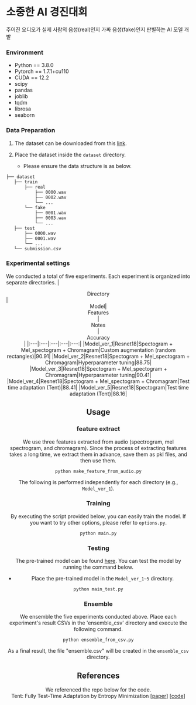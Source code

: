 # 소중한 AI 경진대회

주어진 오디오가 실제 사람의 음성(real)인지 가짜 음성(fake)인지 판별하는 AI 모델 개발

### Environment
* Python == 3.8.0
* Pytorch == 1.7.1+cu110
* CUDA == 12.2
* scipy
* pandas
* joblib
* tqdm
* librosa
* seaborn


### Data Preparation
1. The dataset can be downloaded from this [link](https://www.kaggle.com/competitions/hbnu-fake-audio-detection-competition).
   
2. Place the dataset inside the `dataset` directory.
   * Please ensure the data structure is as below.
   
~~~~
├── dataset
   ├── train
       ├── real
           ├── 0000.wav
           ├── 0002.wav
           └── ...
       └── fake
           ├── 0001.wav
           ├── 0003.wav
           └── ...
   ├── test
       ├── 0000.wav
       ├── 0001.wav
       └── ...
   └── submission.csv
~~~~

### Experimental settings
We conducted a total of five experiments. Each experiment is organized into separate directories.
|<center>Directory</center>|<center>Model|<center>Features</center>|<center>Notes</center>|<center>Accuracy</center>|
|:---|:---|:---|:---|:---:|
|Model_ver_1|Resnet18|Spectogram + Mel_spectogram + Chromagram|Custom augmentation (random rectangles)|90.91|
|Model_ver_2|Resnet18|Spectogram + Mel_spectogram + Chromagram|Hyperparameter tuning|88.75|
|Model_ver_3|Resnet18|Spectogram + Mel_spectogram + Chromagram|Hyperparameter tuning|90.41|
|Model_ver_4|Resnet18|Spectogram + Mel_spectogram + Chromagram|Test time adaptation (Tent)|88.41|
|Model_ver_5|Resnet18|Spectogram|Test time adaptation (Tent)|88.16|

## Usage
### feature extract
We use three features extracted from audio (spectrogram, mel spectrogram, and chromagram).
Since the process of extracting features takes a long time, we extract them in advance, save them as pkl files, and then use them.
~~~~
python make_feature_from_audio.py
~~~~

The following is performed independently for each directory (e.g., `Model_ver_1`).

### Training
By executing the script provided below, you can easily train the model.
If you want to try other options, please refer to `options.py`.

~~~~
python main.py
~~~~

### Testing
The pre-trained model can be found [here](https://drive.google.com/file/d/1ybT3-Syq_BeLZRaX2ptI-XmgVuadeJZV/view?usp=sharing).
You can test the model by running the command below.
* Place the pre-trained model in the `Model_ver_1~5` directory.

~~~~
python main_test.py
~~~~

### Ensemble
We ensemble the five experiments conducted above. Place each experiment's result CSVs in the 'ensemble_csv' directory and execute the following command.

~~~~
python ensemble_from_csv.py
~~~~

As a final result, the file "ensemble.csv" will be created in the `ensemble_csv` directory.

## References
We referenced the repo below for the code.   
Tent: Fully Test-Time Adaptation by Entropy Minimization [[paper](https://openreview.net/forum?id=uXl3bZLkr3c)] [[code](https://github.com/DequanWang/tent)]   
